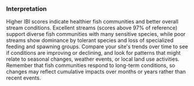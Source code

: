 ### Interpretation

Higher IBI scores indicate healthier fish communities and better overall stream conditions. Excellent streams (scores above 97% of reference) support diverse fish communities with many sensitive species, while poor streams show dominance by tolerant species and loss of specialized feeding and spawning groups. Compare your site's trends over time to see if conditions are improving or declining, and look for patterns that might relate to seasonal changes, weather events, or local land use activities. Remember that fish communities respond to long-term conditions, so changes may reflect cumulative impacts over months or years rather than recent events.